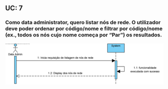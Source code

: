 ## **UC: 7**

### Como data administrator, quero listar nós de rede. O utilizador deve poder ordenar por código/nome e filtrar por código/nome (ex., todos os nós cujo nome começa por “Par”) os resultados.



![UC: 7](UC7.png)
